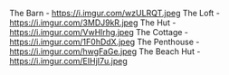 The Barn - https://i.imgur.com/wzULRQT.jpeg
The Loft - https://i.imgur.com/3MDJ9kR.jpeg
The Hut - https://i.imgur.com/VwHlrhg.jpeg 
The Cottage - https://i.imgur.com/1F0hDdX.jpeg 
The Penthouse - https://i.imgur.com/hwgFaGe.jpeg
The Beach Hut - https://i.imgur.com/EIHjI7u.jpeg 